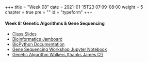 +++
title = "Week 08"
date = 2021-01-15T23:07:09-08:00
weight = 5
chapter = true
pre = "<b></b>"
id = "typeform"
+++

#### Week 8: Genetic Algorithms & Gene Sequencing

  - [Class Slides](https://docs.google.com/presentation/d/1RXUPjfmuKe0-IXz7V3LMx3vOVyjs-pr1jXnBhuuGBIk/edit?usp=sharing)
  - [Bioinformatics Jamboard](https://jamboard.google.com/d/1MP0jqPHrYRfuG4nYOyrX5M8ujJpFXmWLFB_CuROOKUM/viewer)
  - [BioPython Documentation](https://biopython.org/wiki/Documentation)
  - [Gene Sequencing Workshop Jupyter Notebook](https://colab.research.google.com/drive/18QFO5wa31MmR01Lbcg0KQkK0Pj7Bgou3?usp=sharing)
  - [Genetic Algorithm Walkers (thanks James C!)](https://rednuht.org/genetic_walkers/)
